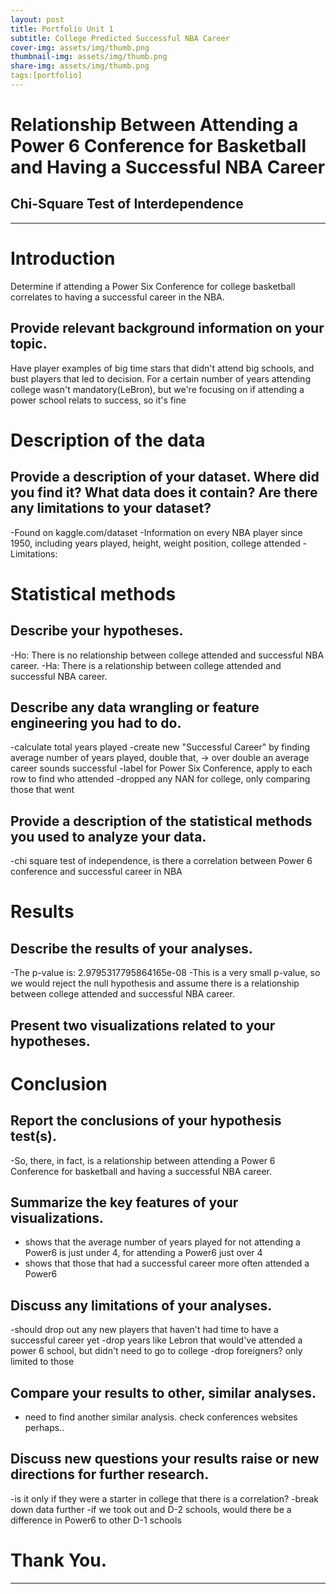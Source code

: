 ```yaml
---
layout: post
title: Portfolio Unit 1
subtitle: College Predicted Successful NBA Career
cover-img: assets/img/thumb.png
thumbnail-img: assets/img/thumb.png
share-img: assets/img/thumb.png
tags:[portfolio]
---
```


# Relationship Between Attending a Power 6 Conference for Basketball and Having a Successful NBA Career

## Chi-Square Test of Interdependence

---

# Introduction 
Determine if attending a Power Six Conference for college basketball correlates to having a successful career in the NBA. 
## Provide relevant background information on your topic.
Have player examples of big time stars that didn't attend big schools, and bust players that led to decision.
For a certain number of years attending college wasn't mandatory(LeBron), but we're focusing on if attending a power school relats to success, so it's fine
# Description of the data
## Provide a description of your dataset.  Where did you find it?  What data does it contain?  Are there any limitations to your dataset?
-Found on kaggle.com/dataset
-Information on every NBA player since 1950, including years played, height, weight position, college attended
-Limitations:
# Statistical methods
## Describe your hypotheses.
-Ho: There is no relationship between college attended and successful NBA career.
-Ha: There is a relationship between college attended and successful NBA career.
## Describe any data wrangling or feature engineering you had to do.
-calculate total years played
-create new "Successful Career" by finding average number of years played, double that, -> over double an average career sounds successful
-label for Power Six Conference, apply to each row to find who attended
-dropped any NAN for college, only comparing those that went
## Provide a description of the statistical methods you used to analyze your data.
-chi square test of independence, is there a correlation between Power 6 conference and successful career in NBA
# Results
## Describe the results of your analyses.
-The p-value is: 2.9795317795864165e-08
-This is a very small p-value, so we would reject the null hypothesis and assume there is a relationship between college attended and successful NBA career.
## Present two visualizations related to your hypotheses.
# Conclusion
## Report the conclusions of your hypothesis test(s).
-So, there, in fact, is a relationship between attending a Power 6 Conference for basketball and having a successful NBA career.
## Summarize the key features of your visualizations.
- shows that the average number of years played for not attending a Power6 is just under 4, for attending a Power6 just over 4
- shows that those that had a successful career more often attended a Power6
## Discuss any limitations of your analyses.
-should drop out any new players that haven't had time to have a successful career yet
-drop years like Lebron that would've attended a power 6 school, but didn't need to go to college
-drop foreigners? only limited to those
## Compare your results to other, similar analyses.
- need to find another similar analysis. check conferences websites perhaps..
## Discuss new questions your results raise or new directions for further research.
-is it only if they were a starter in college that there is a correlation?
-break down data further
-if we took out and D-2 schools, would there be a difference in Power6 to other D-1 schools

# Thank You.

---
